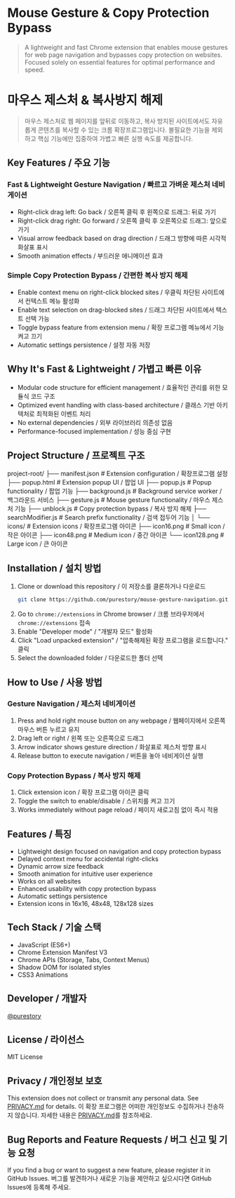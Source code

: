 # Mouse Gesture & Copy Protection Bypass
> A lightweight and fast Chrome extension that enables mouse gestures for web page navigation and bypasses copy protection on websites. Focused solely on essential features for optimal performance and speed.

# 마우스 제스처 & 복사방지 해제
> 마우스 제스처로 웹 페이지를 앞뒤로 이동하고, 복사 방지된 사이트에서도 자유롭게 콘텐츠를 복사할 수 있는 크롬 확장프로그램입니다. 불필요한 기능을 제외하고 핵심 기능에만 집중하여 가볍고 빠른 실행 속도를 제공합니다.

## Key Features / 주요 기능

### Fast & Lightweight Gesture Navigation / 빠르고 가벼운 제스처 네비게이션
- Right-click drag left: Go back / 오른쪽 클릭 후 왼쪽으로 드래그: 뒤로 가기
- Right-click drag right: Go forward / 오른쪽 클릭 후 오른쪽으로 드래그: 앞으로 가기
- Visual arrow feedback based on drag direction / 드래그 방향에 따른 시각적 화살표 표시
- Smooth animation effects / 부드러운 애니메이션 효과

### Simple Copy Protection Bypass / 간편한 복사 방지 해제
- Enable context menu on right-click blocked sites / 우클릭 차단된 사이트에서 컨텍스트 메뉴 활성화
- Enable text selection on drag-blocked sites / 드래그 차단된 사이트에서 텍스트 선택 가능
- Toggle bypass feature from extension menu / 확장 프로그램 메뉴에서 기능 켜고 끄기
- Automatic settings persistence / 설정 자동 저장

## Why It's Fast & Lightweight / 가볍고 빠른 이유
- Modular code structure for efficient management / 효율적인 관리를 위한 모듈식 코드 구조
- Optimized event handling with class-based architecture / 클래스 기반 아키텍처로 최적화된 이벤트 처리
- No external dependencies / 외부 라이브러리 의존성 없음
- Performance-focused implementation / 성능 중심 구현

## Project Structure / 프로젝트 구조

project-root/
├── manifest.json # Extension configuration / 확장프로그램 설정
├── popup.html # Extension popup UI / 팝업 UI
├── popup.js # Popup functionality / 팝업 기능
├── background.js # Background service worker / 백그라운드 서비스
├── gesture.js # Mouse gesture functionality / 마우스 제스처 기능
├── unblock.js # Copy protection bypass / 복사 방지 해제
├── searchModifier.js # Search prefix functionality / 검색 접두어 기능
│
└── icons/ # Extension icons / 확장프로그램 아이콘
├── icon16.png # Small icon / 작은 아이콘
├── icon48.png # Medium icon / 중간 아이콘
└── icon128.png # Large icon / 큰 아이콘

## Installation / 설치 방법

1. Clone or download this repository / 이 저장소를 클론하거나 다운로드
   ```bash
   git clone https://github.com/purestory/mouse-gesture-navigation.git
   ```
2. Go to `chrome://extensions` in Chrome browser / 크롬 브라우저에서 `chrome://extensions` 접속
3. Enable "Developer mode" / "개발자 모드" 활성화
4. Click "Load unpacked extension" / "압축해제된 확장 프로그램을 로드합니다." 클릭
5. Select the downloaded folder / 다운로드한 폴더 선택

## How to Use / 사용 방법

### Gesture Navigation / 제스처 네비게이션
1. Press and hold right mouse button on any webpage / 웹페이지에서 오른쪽 마우스 버튼 누르고 유지
2. Drag left or right / 왼쪽 또는 오른쪽으로 드래그
3. Arrow indicator shows gesture direction / 화살표로 제스처 방향 표시
4. Release button to execute navigation / 버튼을 놓아 네비게이션 실행

### Copy Protection Bypass / 복사 방지 해제
1. Click extension icon / 확장 프로그램 아이콘 클릭
2. Toggle the switch to enable/disable / 스위치를 켜고 끄기
3. Works immediately without page reload / 페이지 새로고침 없이 즉시 적용

## Features / 특징

- Lightweight design focused on navigation and copy protection bypass
- Delayed context menu for accidental right-clicks
- Dynamic arrow size feedback
- Smooth animation for intuitive user experience
- Works on all websites
- Enhanced usability with copy protection bypass
- Automatic settings persistence
- Extension icons in 16x16, 48x48, 128x128 sizes

## Tech Stack / 기술 스택

- JavaScript (ES6+)
- Chrome Extension Manifest V3
- Chrome APIs (Storage, Tabs, Context Menus)
- Shadow DOM for isolated styles
- CSS3 Animations

## Developer / 개발자

[@purestory](https://github.com/purestory)

## License / 라이선스

MIT License

## Privacy / 개인정보 보호
This extension does not collect or transmit any personal data. See [PRIVACY.md](PRIVACY.md) for details.
이 확장 프로그램은 어떠한 개인정보도 수집하거나 전송하지 않습니다. 자세한 내용은 [PRIVACY.md](PRIVACY.md)를 참조하세요.

## Bug Reports and Feature Requests / 버그 신고 및 기능 요청
If you find a bug or want to suggest a new feature, please register it in GitHub Issues.
버그를 발견하거나 새로운 기능을 제안하고 싶으시다면 GitHub Issues에 등록해 주세요. 